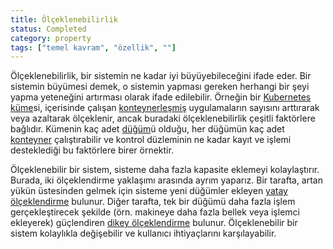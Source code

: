```yaml
---
title: Ölçeklenebilirlik
status: Completed
category: property
tags: ["temel kavram", "özellik", ""]
---
```


Ölçeklenebilirlik, bir sistemin ne kadar iyi büyüyebileceğini ifade eder.
Bir sistemin büyümesi demek, o sistemin yapması gereken herhangi bir şeyi yapma yeteneğini artırması olarak ifade edilebilir.
Örneğin bir [Kubernetes](/tr/kubernetes/) [küme](/tr/cluster/)si, içerisinde çalışan [konteynerleşmiş](/tr/containerization/) uygulamaların sayısını arttırarak veya azaltarak ölçeklenir,
ancak buradaki ölçeklenebilirlik çeşitli faktörlere bağlıdır.
Kümenin kaç adet [düğüm](/tr/nodes/)ü olduğu, her düğümün kaç adet [konteyner](/tr/container/) çalıştırabilir
ve kontrol düzleminin ne kadar kayıt ve işlemi desteklediği bu faktörlere birer örnektir.

Ölçeklenebilir bir sistem, sisteme daha fazla kapasite eklemeyi kolaylaştırır.
Burada, iki ölçeklendirme yaklaşımı arasında ayrım yaparız.
Bir tarafta, artan yükün üstesinden gelmek için sisteme yeni düğümler ekleyen [yatay ölçeklendirme](#) bulunur.
Diğer tarafta, tek bir düğümü daha fazla işlem gerçekleştirecek şekilde
(örn. makineye daha fazla bellek veya işlemci ekleyerek) güçlendiren [dikey ölçeklendirme](#) bulunur.
Ölçeklenebilir bir sistem kolaylıkla değişebilir ve kullanıcı ihtiyaçlarını karşılayabilir.
